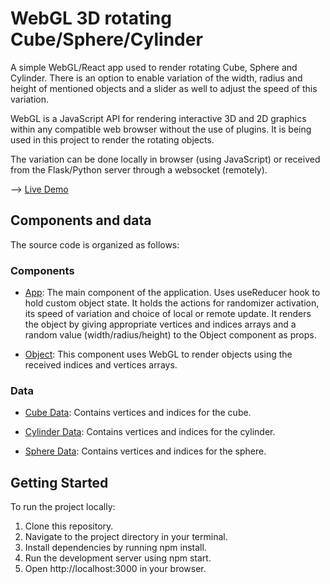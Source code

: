 # WebGL 3D rotating Cube/Sphere/Cylinder

A simple WebGL/React app used to render rotating Cube, Sphere and Cylinder.
There is an option to enable variation of the width, radius and height of mentioned objects and a slider as well to adjust the speed of this variation.

WebGL is a JavaScript API for rendering interactive 3D and 2D graphics within any compatible web browser without the use of plugins. It is being used in this project to render the rotating objects.

The variation can be done locally in browser (using JavaScript) or received from the Flask/Python server through a websocket (remotely).

--> [Live Demo](https://imaginative-cat-228fb6.netlify.app/)

## Components and data

The source code is organized as follows:

### Components

* [App](./src/App.tsx): The main component of the application. Uses useReducer hook to hold custom object state. It holds the actions for randomizer activation, its speed of variation and choice of local or remote update. It renders the object by giving appropriate vertices and indices arrays and a random value (width/radius/height) to the Object component as props.

* [Object](./src/components/Object/Object.tsx): This component uses WebGL to render objects using the received indices and vertices arrays.

### Data

* [Cube Data](./src/components/Object/ObjectData/cubeData.tsx): Contains vertices and indices for the cube.

* [Cylinder Data](./src/components/Object/ObjectData/cylinderData.tsx): Contains vertices and indices for the cylinder.

* [Sphere Data](./src/components/Object/ObjectData/sphereData.tsx): Contains vertices and indices for the sphere.


## Getting Started

To run the project locally:

1. Clone this repository.
2. Navigate to the project directory in your terminal.
3. Install dependencies by running npm install.
4. Run the development server using npm start.
5. Open http://localhost:3000 in your browser.